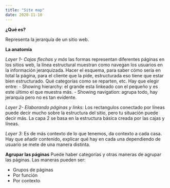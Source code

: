 ```yaml
---
title: "Site map"
date: 2020-11-10
---
```


**¿Qué es?**

Representa la jerarquía de un sitio web. 

**La anatomía**

*Layer 1- Cajas flechas y más* las formas representan diferentes páginas en los sitios web, la línea estructural muestran como navegan los usuarios en la información jerarquizada.
Hacer el esquema, para saber cómo sería en total la página, para el cliente que la pide, estructurada eso tiene que estar bien estructurado. Qué categorías como se reparten, etc. Hay que elegir entre:
    - Showing hierarchy: el grande esta linkeado con el pequeño y es este último el que muestra más.
    - Showing navigation: agrupa todo, hay jerarquía pero no es tan evidente.

*Layer 2- Elaborando páginas y links*: Los rectangulos conectado por líneas puede decir mucho sobre la estructura del sitio, pero tu situación puede decir más. La capa 2 se basa en la estructura básica creada por las cajas y líneas.

*Layer 3*: Es de más contexto de lo que tenemos, da contexto a cada casa. Hay que añadir contenido, explicar qué hay en cada una dependiendo de usuario se mete de una manera distinta. 

**Agrupar las páginas**
Puede haber categorías y otras maneras de agrupar las páginas. Las maneras pueden ser:
- Grupos de páginas
- Por función
- Por contexto

